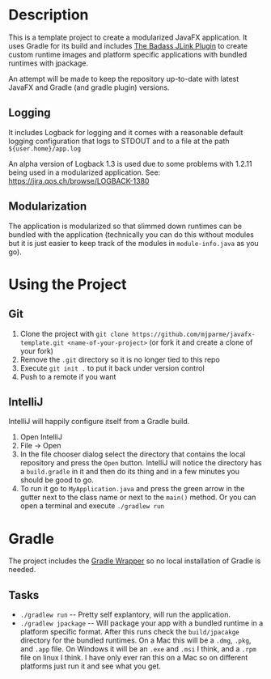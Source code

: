 # Description

This is a template project to create a modularized JavaFX application. It uses Gradle for its build and includes
[The Badass JLink Plugin](https://badass-jlink-plugin.beryx.org/releases/latest/) to create custom runtime images 
and platform specific applications with bundled runtimes with jpackage.

An attempt will be made to keep the repository up-to-date with latest JavaFX and Gradle (and gradle plugin) versions.

## Logging
It includes Logback for logging and it comes with a reasonable default logging configuration that logs to STDOUT and 
to a file at the path `${user.home}/app.log`

An alpha version of Logback 1.3 is used due to some problems with 1.2.11 being used in a modularized
application. See: https://jira.qos.ch/browse/LOGBACK-1380


## Modularization

The application is modularized so that slimmed down runtimes can be bundled with the application
(technically you can do this without modules but it is just easier to keep track of the modules in `module-info.java` 
as you go).

# Using the Project

## Git

1. Clone the project with `git clone https://github.com/mjparme/javafx-template.git <name-of-your-project>` (or fork it and create a clone of your fork)
1. Remove the `.git` directory so it is no longer tied to this repo
1. Execute `git init .` to put it back under version control
1. Push to a remote if you want 

## IntelliJ

IntelliJ will happily configure itself from a Gradle build. 

1. Open IntelliJ
2. File -> Open
3. In the file chooser dialog select the directory that contains the local repository and press the `Open` button. 
IntelliJ will notice the directory has a `build.gradle` in it and then do its thing and in a few minutes you should be good to go.
4. To run it go to `MyApplication.java` and press the green arrow in the gutter next to the class name or 
next to the `main()` method. Or you can open a terminal and execute `./gradlew run`


# Gradle

The project includes the [Gradle Wrapper](https://docs.gradle.org/current/userguide/gradle_wrapper.html) so no local installation of Gradle is needed. 

## Tasks

* `./gradlew run` -- Pretty self explantory, will run the application. 
* `./gradlew jpackage` -- Will package your app with a bundled runtime in a platform specific format. After this runs check the `build/jpacakge` directory for the bundled runtimes. On a Mac this will be a `.dmg`, `.pkg`, and `.app` file. On Windows it will be an `.exe` and `.msi` I think, and a `.rpm` file on linux I think. I have only ever ran this on a Mac so on different platforms just run it and see what you get.  
